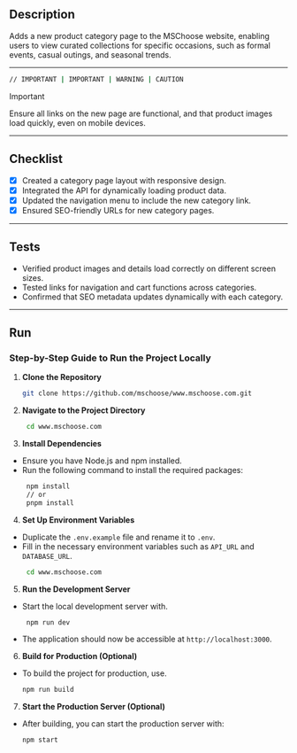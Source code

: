 ## Description
 Adds a new product category page to the MSChoose website, enabling users to view curated collections for specific occasions, such as formal events, casual outings, and seasonal trends.

<hr/>

```bash
// IMPORTANT | IMPORTANT | WARNING | CAUTION
```

> [!IMPORTANT] 
> Ensure all links on the new page are functional, and that product images load quickly, even on mobile devices.

<hr/>

## Checklist
- [x] Created a category page layout with responsive design.
- [x] Integrated the API for dynamically loading product data.
- [x] Updated the navigation menu to include the new category link.
- [x] Ensured SEO-friendly URLs for new category pages.

<hr/>

## Tests
- Verified product images and details load correctly on different screen sizes.
- Tested links for navigation and cart functions across categories.
- Confirmed that SEO metadata updates dynamically with each category.

<hr/>

## Run
### Step-by-Step Guide to Run the Project Locally

1. **Clone the Repository**
   ```bash
   git clone https://github.com/mschoose/www.mschoose.com.git
   ```


2. **Navigate to the Project Directory**
   ```bash
    cd www.mschoose.com
   ```


3. **Install Dependencies**
- Ensure you have Node.js and npm installed.
- Run the following command to install the required packages:
   ```bash
    npm install 
    // or
    pnpm install 
   ```


4. **Set Up Environment Variables**
- Duplicate the `.env.example` file and rename it to `.env`.
- Fill in the necessary environment variables such as `API_URL` and `DATABASE_URL`.
   ```bash
    cd www.mschoose.com
   ```

5. **Run the Development Server**
- Start the local development server with.
   ```bash
    npm run dev
   ```
- The application should now be accessible at `http://localhost:3000`.


6. **Build for Production (Optional)**
- To build the project for production, use.
   ```bash
  npm run build
   ```

7. **Start the Production Server (Optional)**
- After building, you can start the production server with:
   ```bash
  npm start
   ```